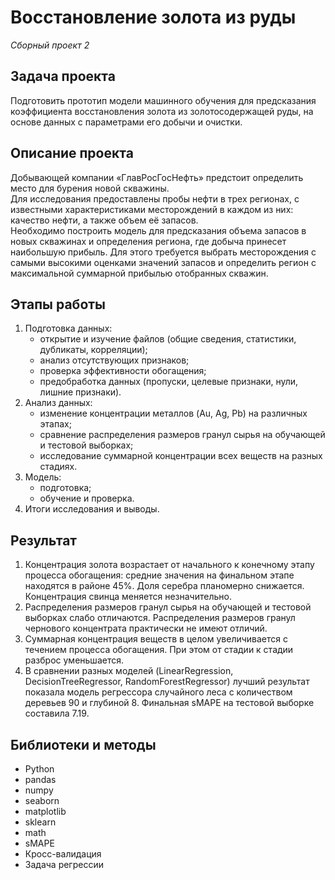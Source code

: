 # Восстановление золота из руды

_Сборный проект 2_


## Задача проекта

Подготовить прототип модели машинного обучения для предсказания коэффициента восстановления золота из золотосодержащей руды, на основе данных с параметрами его добычи и очистки.


## Описание проекта

Добывающей компании «ГлавРосГосНефть» предстоит определить место для бурения новой скважины.  
Для исследования предоставлены пробы нефти в трех регионах, с известными характеристиками месторождений в каждом из них: качество нефти, а также объем её запасов.  
Необходимо построить модель для предсказания объема запасов в новых скважинах и определения региона, где добыча принесет наибольшую прибыль. 
Для этого требуется выбрать месторождения с самыми высокими оценками значений запасов и определить регион с максимальной суммарной прибылью отобранных скважин.



## Этапы работы

1.  Подготовка данных:
    - открытие и изучение файлов (общие сведения, статистики, дубликаты, корреляции);
    - анализ отсутствующих признаков;
    - проверка эффективности обогащения;
    - предобработка данных (пропуски, целевые признаки, нули, лишние признаки).
2.  Анализ данных:
    - изменение концентрации металлов (Au, Ag, Pb) на различных этапах;
    - сравнение распределения размеров гранул сырья на обучающей и тестовой выборках;
    - исследование суммарной концентрации всех веществ на разных стадиях.
3.  Модель:
    - подготовка;
    - обучение и проверка.
4.  Итоги исследования и выводы.


## Результат

1. Концентрация золота возрастает от начального к конечному этапу процесса обогащения: средние значения на финальном этапе находятся в районе 45%. Доля серебра планомерно снижается. Концентрация свинца меняется незначительно.
2. Распределения размеров гранул сырья на обучающей и тестовой выборках слабо отличаются. Распределения размеров гранул чернового концентрата практически не имеют отличий.
3. Суммарная концентрация веществ в целом увеличивается с течением процесса обогащения. При этом от стадии к стадии разброс уменьшается. 
4. В сравнении разных моделей (LinearRegression, DecisionTreeRegressor, RandomForestRegressor) лучший результат показала модель регрессора случайного леса с количеством деревьев 90 и глубиной 8. Финальная sMAPE на тестовой выборке составила 7.19.


## Библиотеки и методы

- Python
- pandas
- numpy
- seaborn
- matplotlib
- sklearn
- math
- sMAPE
- Кросс-валидация
- Задача регрессии
